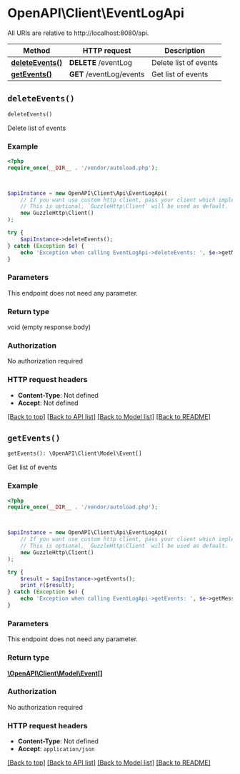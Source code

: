# OpenAPI\Client\EventLogApi

All URIs are relative to http://localhost:8080/api.

Method | HTTP request | Description
------------- | ------------- | -------------
[**deleteEvents()**](EventLogApi.md#deleteEvents) | **DELETE** /eventLog | Delete list of events
[**getEvents()**](EventLogApi.md#getEvents) | **GET** /eventLog/events | Get list of events


## `deleteEvents()`

```php
deleteEvents()
```

Delete list of events

### Example

```php
<?php
require_once(__DIR__ . '/vendor/autoload.php');



$apiInstance = new OpenAPI\Client\Api\EventLogApi(
    // If you want use custom http client, pass your client which implements `GuzzleHttp\ClientInterface`.
    // This is optional, `GuzzleHttp\Client` will be used as default.
    new GuzzleHttp\Client()
);

try {
    $apiInstance->deleteEvents();
} catch (Exception $e) {
    echo 'Exception when calling EventLogApi->deleteEvents: ', $e->getMessage(), PHP_EOL;
}
```

### Parameters

This endpoint does not need any parameter.

### Return type

void (empty response body)

### Authorization

No authorization required

### HTTP request headers

- **Content-Type**: Not defined
- **Accept**: Not defined

[[Back to top]](#) [[Back to API list]](../../README.md#endpoints)
[[Back to Model list]](../../README.md#models)
[[Back to README]](../../README.md)

## `getEvents()`

```php
getEvents(): \OpenAPI\Client\Model\Event[]
```

Get list of events

### Example

```php
<?php
require_once(__DIR__ . '/vendor/autoload.php');



$apiInstance = new OpenAPI\Client\Api\EventLogApi(
    // If you want use custom http client, pass your client which implements `GuzzleHttp\ClientInterface`.
    // This is optional, `GuzzleHttp\Client` will be used as default.
    new GuzzleHttp\Client()
);

try {
    $result = $apiInstance->getEvents();
    print_r($result);
} catch (Exception $e) {
    echo 'Exception when calling EventLogApi->getEvents: ', $e->getMessage(), PHP_EOL;
}
```

### Parameters

This endpoint does not need any parameter.

### Return type

[**\OpenAPI\Client\Model\Event[]**](../Model/Event.md)

### Authorization

No authorization required

### HTTP request headers

- **Content-Type**: Not defined
- **Accept**: `application/json`

[[Back to top]](#) [[Back to API list]](../../README.md#endpoints)
[[Back to Model list]](../../README.md#models)
[[Back to README]](../../README.md)
